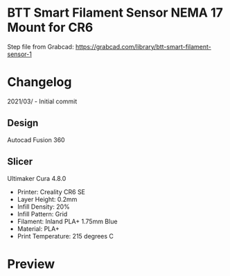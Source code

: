 # BTT Smart Filament Sensor NEMA 17 Mount for CR6

Step file from Grabcad: https://grabcad.com/library/btt-smart-filament-sensor-1


# Changelog

2021/03/ - Initial commit

## Design

Autocad Fusion 360 

## Slicer

Ultimaker Cura 4.8.0
- Printer: Creality CR6 SE
- Layer Height: 0.2mm
- Infill Density: 20%
- Infill Pattern: Grid
- Filament: Inland PLA+ 1.75mm Blue
- Material: PLA+
- Print Temperature: 215 degrees C

# Preview


